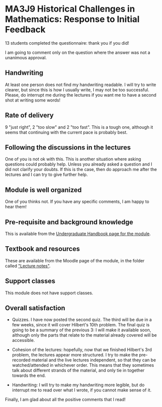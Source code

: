 # MA3J9 Historical Challenges in Mathematics: Response to Initial Feedback

13 students completed the questionnaire: thank you if you did!

I am going to comment only on the question where the answer was not a unanimous approval.

## Handwriting
At least one person does not find my handwriting readable.  I will try to write clearer, but since this is how I usually write, I may not be too successful.  Please, do interrupt me during the lectures if you want me to have a second shot at writing some words!

## Rate of delivery
9 "just right", 2 "too slow" and 2 "too fast".
This is a tough one, although it seems that continuing with the current pace is probably best.

## Following the discussions in the lectures
One of you is not ok with this.  This is another situation where asking questions could probably help.  Unless you already asked a question and I did not clarify your doubts.  If this is the case, then do approach me after the lectures and I can try to give further help.

## Module is well organized
One of you thinks not.
If you have any specific comments, I am happy to hear them!

## Pre-requisite and background knowledge
This is available from the [Undergraduate Handbook page for the module](https://warwick.ac.uk/fac/sci/maths/currentstudents/ughandbook/year3/ma3j9/).

## Textbook and resources
These are available from the Moodle page of the module, in the folder called ["Lecture notes"](https://moodle.warwick.ac.uk/mod/folder/view.php?id=1885278).

## Support classes
This module does not have support classes.

## Overall satisfaction
* Quizzes.
  I have now posted the second quiz.
  The third will be due in a few weeks, since it will cover Hilbert's 10th problem.
  The final quiz is going to be a summary of the previous 3: I will make it available soon, although only the parts that relate to the material already covered will be accessible.

* Cohesion of the lectures: hopefully, now that we finished Hilbert's 3rd problem, the lectures appear more structured.
  I try to make the pre-recorded material and the live lectures independent, so that they can be watched/attended in whichever order.
  This means that they sometimes talk about different strands of the material, and only tie in together towards the end.

* Handwriting: I will try to make my handwriting more legible, but do interrupt me to read over what I wrote, if you cannot make sense of it.

Finally, I am glad about all the positive comments that I read!
